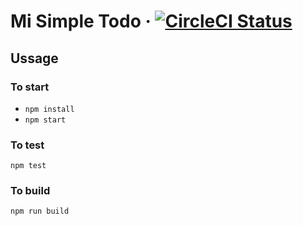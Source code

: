 # Mi Simple Todo &middot; [![CircleCI Status](https://circleci.com/gh/ELH-Ussama/mi_simple_todo.svg?style=shield&circle-token=:circle-token)](https://circleci.com/gh/ELH-Ussama/mi_simple_todo)


## Ussage

### To start
 - `npm install`
 - `npm start`

### To test
`npm test`

### To build
`npm run build`
